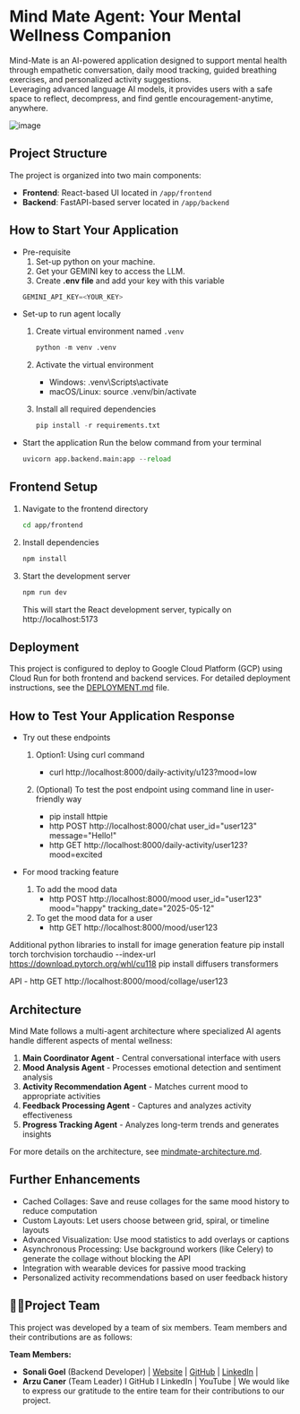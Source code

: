 # Mind Mate Agent: Your Mental Wellness Companion
Mind-Mate is an AI-powered application designed to support mental health through empathetic conversation, daily mood tracking, guided breathing exercises, and personalized activity suggestions. </br> Leveraging advanced language AI models, it provides users with a safe space to reflect, decompress, and find gentle encouragement-anytime, anywhere.

![image](https://github.com/user-attachments/assets/a5ab2dff-4d32-42aa-b593-d845bfe2ed79)


## Project Structure

The project is organized into two main components:

- **Frontend**: React-based UI located in `/app/frontend`
- **Backend**: FastAPI-based server located in `/app/backend`

## How to Start Your Application
- Pre-requisite
    1. Set-up python on your machine.
    2. Get your GEMINI key to access the LLM.
    3. Create **.env file** and add your key with this variable 
    ```python
    GEMINI_API_KEY=<YOUR_KEY> 
    ```
- Set-up to run agent locally
    1. Create virtual environment named `.venv`
        ```python
        python -m venv .venv
        ```
    2. Activate the virtual environment
        - Windows:
            .venv\Scripts\activate
        - macOS/Linux:
            source .venv/bin/activate

    3. Install all required dependencies
        ```python
        pip install -r requirements.txt
        ```
- Start the application
    Run the below command from your terminal
    ```python
    uvicorn app.backend.main:app --reload
    ```

## Frontend Setup

1. Navigate to the frontend directory
   ```bash
   cd app/frontend
   ```

2. Install dependencies
   ```bash
   npm install
   ```

3. Start the development server
   ```bash
   npm run dev
   ```
   This will start the React development server, typically on http://localhost:5173

## Deployment

This project is configured to deploy to Google Cloud Platform (GCP) using Cloud Run for both frontend and backend services. For detailed deployment instructions, see the [DEPLOYMENT.md](DEPLOYMENT.md) file.

## How to Test Your Application Response
- Try out these endpoints
    1. Option1: Using curl command
        - curl http://localhost:8000/daily-activity/u123?mood=low

    2. (Optional) To test the post endpoint using command line in user-friendly way
        - pip install httpie
        - http POST http://localhost:8000/chat user_id="user123" message="Hello!"
        - http GET http://localhost:8000/daily-activity/user123?mood=excited

- For mood tracking feature
    1. To add the mood data 
        - http POST http://localhost:8000/mood user_id="user123" mood="happy" tracking_date="2025-05-12"
    2. To get the mood data for a user
        - http GET http://localhost:8000/mood/user123

Additional python libraries to install for image generation feature
pip install torch torchvision torchaudio --index-url https://download.pytorch.org/whl/cu118
pip install diffusers transformers

API - 
http GET http://localhost:8000/mood/collage/user123

## Architecture

Mind Mate follows a multi-agent architecture where specialized AI agents handle different aspects of mental wellness:

1. **Main Coordinator Agent** - Central conversational interface with users
2. **Mood Analysis Agent** - Processes emotional detection and sentiment analysis
3. **Activity Recommendation Agent** - Matches current mood to appropriate activities
4. **Feedback Processing Agent** - Captures and analyzes activity effectiveness
5. **Progress Tracking Agent** - Analyzes long-term trends and generates insights

For more details on the architecture, see [mindmate-architecture.md](mindmate-architecture.md).

## Further Enhancements

- Cached Collages: Save and reuse collages for the same mood history to reduce computation
- Custom Layouts: Let users choose between grid, spiral, or timeline layouts
- Advanced Visualization: Use mood statistics to add overlays or captions
- Asynchronous Processing: Use background workers (like Celery) to generate the collage without blocking the API
- Integration with wearable devices for passive mood tracking
- Personalized activity recommendations based on user feedback history

## 🌟🤝Project Team
This project was developed by a team of six members. Team members and their contributions are as follows:

**Team Members:**

- **Sonali Goel** (Backend Developer) | [Website](https://sonaligoel.carrd.co/) | [GitHub](https://github.com/goelsonali) | [LinkedIn](https://www.linkedin.com/in/sonali-goel-tech/) | 
- **Arzu Caner** (Team Leader) I GitHub I LinkedIn | YouTube |
We would like to express our gratitude to the entire team for their contributions to our project.
